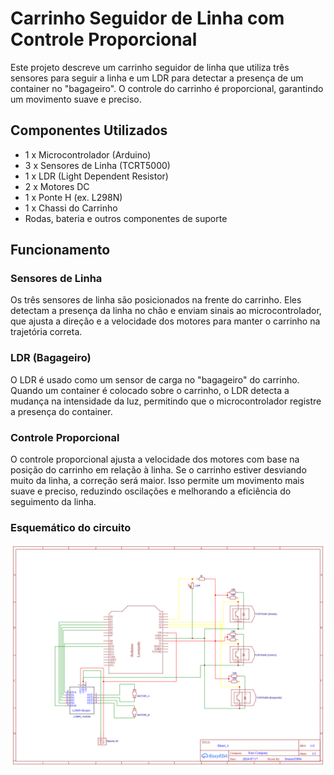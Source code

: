 # Carrinho Seguidor de Linha com Controle Proporcional

Este projeto descreve um carrinho seguidor de linha que utiliza três sensores para seguir a linha e um LDR para detectar a presença de um container no "bagageiro". O controle do carrinho é proporcional, garantindo um movimento suave e preciso.

## Componentes Utilizados

- 1 x Microcontrolador (Arduino)
- 3 x Sensores de Linha (TCRT5000)
- 1 x LDR (Light Dependent Resistor)
- 2 x Motores DC
- 1 x Ponte H (ex. L298N)
- 1 x Chassi do Carrinho
- Rodas, bateria e outros componentes de suporte

## Funcionamento

### Sensores de Linha

Os três sensores de linha são posicionados na frente do carrinho. Eles detectam a presença da linha no chão e enviam sinais ao microcontrolador, que ajusta a direção e a velocidade dos motores para manter o carrinho na trajetória correta.

### LDR (Bagageiro)

O LDR é usado como um sensor de carga no "bagageiro" do carrinho. Quando um container é colocado sobre o carrinho, o LDR detecta a mudança na intensidade da luz, permitindo que o microcontrolador registre a presença do container.

### Controle Proporcional

O controle proporcional ajusta a velocidade dos motores com base na posição do carrinho em relação à linha. Se o carrinho estiver desviando muito da linha, a correção será maior. Isso permite um movimento mais suave e preciso, reduzindo oscilações e melhorando a eficiência do seguimento da linha.

### Esquemático do circuito 

![Esquemático do Carrinho](/Schematic_carrinho-seguidor_2024-07-17.png)
